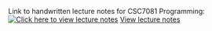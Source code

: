 Link to handwritten lecture notes for CSC7081 Programming:
[![Click here to view lecture notes](GoogleDriveIcon.png)](https://drive.google.com/drive/folders/1THDkaTdks6j6Z0A1RmavmKIU8FPvJOla?usp=sharing) [View lecture notes](https://drive.google.com/drive/folders/1THDkaTdks6j6Z0A1RmavmKIU8FPvJOla?usp=sharing)

